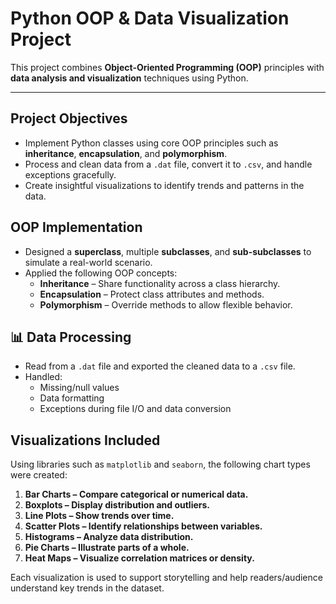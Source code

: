 #  Python OOP & Data Visualization Project

This project combines **Object-Oriented Programming (OOP)** principles with **data analysis and visualization** techniques using Python.

---

##  Project Objectives

- Implement Python classes using core OOP principles such as **inheritance**, **encapsulation**, and **polymorphism**.
- Process and clean data from a `.dat` file, convert it to `.csv`, and handle exceptions gracefully.
- Create insightful visualizations to identify trends and patterns in the data.


##  OOP Implementation

- Designed a **superclass**, multiple **subclasses**, and **sub-subclasses** to simulate a real-world scenario.
- Applied the following OOP concepts:
  - **Inheritance** – Share functionality across a class hierarchy.
  - **Encapsulation** – Protect class attributes and methods.
  - **Polymorphism** – Override methods to allow flexible behavior.


## 📊 Data Processing

- Read from a `.dat` file and exported the cleaned data to a `.csv` file.
- Handled:
  - Missing/null values
  - Data formatting
  - Exceptions during file I/O and data conversion


##  Visualizations Included

Using libraries such as `matplotlib` and `seaborn`, the following chart types were created:

1. **Bar Charts – Compare categorical or numerical data.**
2. **Boxplots – Display distribution and outliers.**
3. **Line Plots – Show trends over time.**
4. **Scatter Plots – Identify relationships between variables.**
5. **Histograms – Analyze data distribution.**
6. **Pie Charts – Illustrate parts of a whole.**
7. **Heat Maps – Visualize correlation matrices or density.**

Each visualization is used to support storytelling and help readers/audience understand key trends in the dataset.



